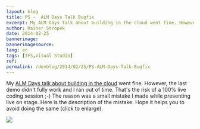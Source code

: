 ```yaml
---
layout: blog
title: PS -  ALM Days Talk Bugfix
excerpt: My ALM Days talk about building in the cloud went fine. However, the last demo didn't fully work and I finally ran out of time. That's the risk of a 100% live coding session. The reason was a small mistake that I made while standing on stage. Here is the description of the mistake. Hope it helps you to avoid doing the same.
author: Rainer Stropek
date: 2014-02-25
bannerimage: 
bannerimagesource: 
lang: en
tags: [TFS,Visual Studio]
ref: 
permalink: /devblog/2014/02/25/PS-ALM-Days-Talk-Bugfix
---
```


<p>My <a href="http://www.software-architects.com/devblog/2014/02/21/Customizing-Build-Workflows-in-Visual-Studio-Online" target="_blank">ALM Days talk about building in the cloud</a> went fine. However, the last demo didn't fully work and I ran out of time. That's the risk of a 100% live coding session ;-) The reason was a small mistake I made while presenting live on stage. Here is the description of the mistake. Hope it helps you to avoid doing the same (click to enlarge).</p>

<a data-lightbox="bugfix" href="{{site.baseurl}}/content/images/blog/2014/02/Bugfix.png"><img src="{{site.baseurl}}/content/images/blog/2014/02/Bugfix.png" /></a>